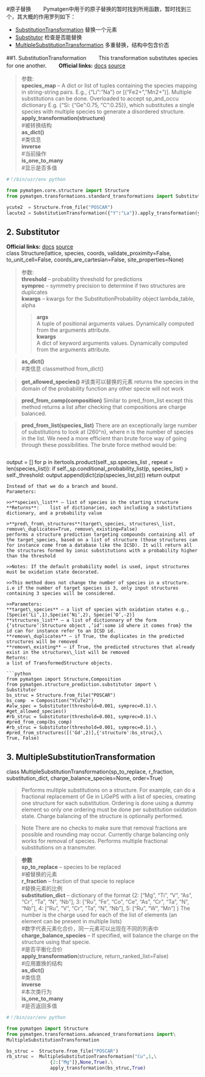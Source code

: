 #原子替换
　　Pymatgen中用于的原子替换的暂时找到所用函数，暂时找到三个，其大概的作用罗列如下：

* [SubstitutionTransformation](#1-substitutiontransformation)	替换一个元素
* [Substitutor](#2-substitutor)	检查是否能替换
* [MultipleSubstitutionTransformation](#3-multiplesubstitutiontransformation)	多重替换，结构中包含价态

##1. SubstitutionTransformation
　　This transformation substitutes species for one another.
　　**Official links:** [docs](http://pymatgen.org/pymatgen.transformations.html#pymatgen.transformations.standard_transformations.SubstitutionTransformation) [source](http://pymatgen.org/_modules/pymatgen/transformations/standard_transformations.html#SubstitutionTransformation)
>参数:  
**species\_map** – A dict or list of tuples containing the species mapping in string-string pairs. E.g., {“Li”:”Na”} or [(“Fe2+”,”Mn2+”)]. Multiple substitutions can be done. Overloaded to accept sp\_and\_occu dictionary E.g. {“Si: {“Ge”:0.75, “C”:0.25}}, which substitutes a single species with multiple species to generate a disordered structure.    
**apply_transformation(structure)**  
\#被转换结构  
**as\_dict()**  
\#类信息  
**inverse**  
\#当前操作  
**is\_one\_to\_many**  
\#显示是否多值  

```python
#！/bin/usr/env python

from pymatgen.core.structure import Structure
from pymatgen.transformations.standard_transformations import SubstitutionTransformation

ycute2  = Structure.from_file("POSCAR")
lacute2 = SubstitutionTransformation({"Y":"La"}).apply_transformation(ycute2)
```
## 2. Substitutor
**Official links:** [docs](http://pymatgen.org/pymatgen.core.html#pymatgen.core.structure.Structure) [source](http://pymatgen.org/_modules/pymatgen/core/structure.html#Structure)  
class Structure(lattice, species, coords, validate\_proximity=False, to\_unit\_cell=False, coords\_are\_cartesian=False, site\_properties=None)

>参数:  
**threshold** – probability threshold for predictions  
**symprec** – symmetry precision to determine if two structures are duplicates  
**kwargs** – kwargs for the SubstitutionProbability object lambda_table, alpha  
>>**args**  
A tuple of positional arguments values. Dynamically computed from the arguments attribute.  
**kwargs**  
A dict of keyword arguments values. Dynamically computed from the arguments attribute.  

>**as\_dict()**  
\#类信息
classmethod from\_dict()

>**get\_allowed\_species()**
\#该类可以替换的元素
returns the species in the domain of the probability function any other specie will not work

>**pred\_from\_comp(composition)**
Similar to pred\_from\_list except this method returns a list after checking that compositions are charge balanced.

>**pred\_from\_list(species_list)**
There are an exceptionally large number of substitutions to look at (260^n), where n is the number of species in the list. We need a more efficient than brute force way of going through these possibilities. The brute force method would be:

>>```python
output = []
for p in itertools.product(self._sp.species_list
                           , repeat = len(species_list)):
    if self._sp.conditional_probability_list(p, species_list)
                           > self._threshold:
        output.append(dict(zip(species_list,p)))
return output
```
Instead of that we do a branch and bound.
Parameters:

>>**species\_list** – list of species in the starting structure
**Returns**:	list of dictionaries, each including a substitutions dictionary, and a probability value

>**pred\_from\_structures**(target\_species, structures\_list,  remove\_duplicates=True, remove\_existing=False)
performs a structure prediction targeting compounds containing all of the target_species, based on a list of structure (those structures can for instance come from a database like the ICSD). It will return all the structures formed by ionic substitutions with a probability higher than the threshold

>>Notes: If the default probability model is used, input structures must be oxidation state decorated.

>>This method does not change the number of species in a structure. i.e if the number of target species is 3, only input structures containing 3 species will be considered.

>>Parameters:
**target\_species** – a list of species with oxidation states e.g., [Specie(‘Li’,1),Specie(‘Ni’,2), Specie(‘O’,-2)]
**structures_list** – a list of dictionnary of the form {‘structure’:Structure object ,’id’:some id where it comes from} the id can for instance refer to an ICSD id.
**remove\_duplicates** – if True, the duplicates in the predicted structures will be removed
**remove\_existing** – if True, the predicted structures that already exist in the structures\_list will be removed
Returns:
a list of TransformedStructure objects.

```python
from pymatgen import Structure,Composition
from pymatgen.structure_prediction.substitutor import \
Substitutor
bs_struc = Structure.from_file("POSCAR")
bs_comp  = Composition("YCuTe2")
#alw_spec = Substitutor(threshold=0.001, symprec=0.1).\
#get_allowed_species()
#rb_struc = Substitutor(threshold=0.001, symprec=0.1).\
#pred_from_comp(bs_comp)
#rb_struc = Substitutor(threshold=0.001, symprec=0.1).\
#pred_from_structures([('Gd',2)],{'structure':bs_struc},\
True, False)
```
## 3. MultipleSubstitutionTransformation
class MultipleSubstitutionTransformation(sp\_to\_replace, r\_fraction, substitution\_dict, charge\_balance\_species=None, order=True)

>Performs multiple substitutions on a structure. For example, can do a fractional replacement of Ge in LiGePS with a list of species, creating one structure for each substitution. Ordering is done using a dummy element so only one ordering must be done per substitution oxidation state. Charge balancing of the structure is optionally performed.

>Note There are no checks to make sure that removal fractions are possible and rounding may occur. Currently charge balancing only works for removal of species.
Performs multiple fractional substitutions on a transmuter.

>**参数**  
**sp\_to\_replace** – species to be replaced  
\#被替换的元素  
**r\_fraction** – fraction of that specie to replace  
\#替换元素的比例  
**substitution\_dict** – dictionary of the format {2: [“Mg”, “Ti”, “V”, “As”, “Cr”, “Ta”, “N”, “Nb”], 3: [“Ru”, “Fe”, “Co”, “Ce”, “As”, “Cr”, “Ta”, “N”, “Nb”], 4: [“Ru”, “V”, “Cr”, “Ta”, “N”, “Nb”], 5: [“Ru”, “W”, “Mn”] } The number is the charge used for each of the list of elements (an element can be present in multiple lists)  
\#数字代表元素化合价，同一元素可以出现在不同的列表中  
**charge\_balance\_species** – If specified, will balance the charge on the structure using that specie.  
\#是否平衡化合价  
**apply\_transformation**(structure, return\_ranked\_list=False)  
\#应用置换的结构  
**as\_dict()**  
\#类信息  
**inverse**  
\#本次类行为  
**is\_one\_to\_many**  
\#是否返回多值  

```python
#！/bin/usr/env python

from pymatgen import Structure
from pymatgen.transformations.advanced_transformations import\
MultipleSubstitutionTransformation

bs_struc =	Structure.from_file("POSCAR")
rb_struc =	MultipleSubstitutionTransformation("Cu",1,\
				{2:["Mg"]},None,True).\
				apply_transformation(bs_struc,True)
```
